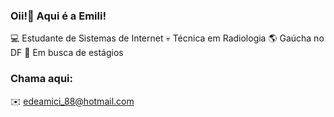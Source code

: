 ### Oii!👋 Aqui é a Emili!

💻 Estudante de Sistemas de Internet
💀 Técnica em Radiologia
🌎 Gaúcha no DF 
🔎 Em busca de estágios

### Chama aqui:
✉️ edeamici_88@hotmail.com

